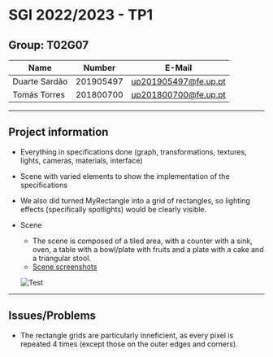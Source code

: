 # SGI 2022/2023 - TP1

## Group: T02G07

| Name             | Number    | E-Mail               |
| ---------------- | --------- | ------------------   |
| Duarte Sardão    | 201905497 | up201905497@fe.up.pt |
| Tomás Torres     | 201800700 | up201800700@fe.up.pt |

----
## Project information

- Everything in specifications done (graph, transformations, textures, lights, cameras, materials, interface)
- Scene with varied elements to show the implementation of the specifications
- We also did turned MyRectangle into a grid of rectangles, so lighting effects (specifically spotlights) would be clearly visible.
- Scene
  - The scene is composed of a tiled area, with a counter with a sink, oven, a table with a bowl/plate with fruits and a plate with a cake and a triangular stool.
  - [Scene screenshots](https://git.fe.up.pt/sgi-meic/sgi-2022-2023/t02/sgi-t02-g07/-/tree/main/tp1/scenes/screenshots)

  ![Test](https://git.fe.up.pt/sgi-meic/sgi-2022-2023/t02/sgi-t02-g07/-/raw/main/tp1/scenes/screenshots/version2.1.png)

----
## Issues/Problems

- The rectangle grids are particularly inneficient, as every pixel is repeated 4 times (except those on the outer edges and corners).
